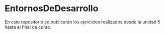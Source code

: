 # EntornosDeDesarrollo
En este repositorio se publicarán los ejercicios realizados desde la unidad 5 hasta el final de curso.
